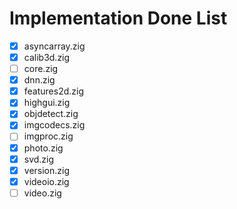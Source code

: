 # Implementation Done List

- [x] asyncarray.zig
- [x] calib3d.zig
- [ ] core.zig
- [x] dnn.zig
- [x] features2d.zig
- [x] highgui.zig
- [x] objdetect.zig
- [x] imgcodecs.zig
- [ ] imgproc.zig
- [x] photo.zig
- [x] svd.zig
- [x] version.zig
- [x] videoio.zig
- [ ] video.zig
